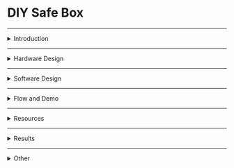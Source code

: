 # DIY Safe Box  

---
<details>
   <summary>Introduction</summary>
   
# Introduction  

**Project Name:** DIY Safe Box 

**Functionality:**  
An interactive safe that allows the user to guess a numeric combination displayed on a screen. Once the correct value is entered, a servo motor unlocks the safe mechanism. RFID cards can also be used for access.  

**Purpose:**  
To develop a simple security device based on knowledge of electronics, programming, and communication protocols.  

**Inspiration:**  
I wanted to make a safe and then I found a game made by someone and I wanted to do the same thing, but on my own. I will attach the video in the Resources paragraph.  

**Usefulness:**  
- **For me:** Practical understanding of protocols and hardware components.  
- **For others:** Inspiration for similar projects, use as an educational device, or as a game.  


**Block Diagram:**  

![BlockDiagram](Images/Schema_bloc_updated.jpg)



All components interact through the master microcontroller, which handles the application logic and communication with the slave microcontroller for RFID access validation.

</details>

---

<details>
   <summary>Hardware Design</summary>
   
# Hardware Design  

<details>
   <summary>Bill of Materials</summary>
   
## Bill of Materials: 
| **Components**| **Quantity** | **Description** | **Datasheet** | **Source/Link** |
|---------------|--------------|-----------------|---------------|-----------------|
| Arduino Uno Microcontroller | 2 | The master coordinates the operation of components by managing I2C communication, PWM, and interrupts. The slave handles the RFID reader and communicates the access status to the master via I2C. | [Link to datasheet and more](https://docs.arduino.cc/hardware/uno-rev3/) | Personal kit and faculty kit. |
| OLED Display SSD1306 | 1 | Displays the guessed combination and status messages. |[SSD1306 datasheet](https://cdn-shop.adafruit.com/datasheets/SSD1306.pdf) | [SSD1306](https://www.emag.ro/afisaj-oled-ssd1306-oled-i2c-compatibil-arduino-si-raspberry-pi-27x27x4-mm-albastru-c9/pd/D3C7C1YBM/?ref=history-shopping_405308918_158626_1) | 
| Rotary Encoder with Pushbutton KY-040 | 1 | It's used to change the digits that are guessed and to submit the answers. It also restarts the game. | [KY-040 datasheet](https://www.rcscomponents.kiev.ua/datasheets/ky-040-datasheet.pdf?srsltid=AfmBOoowfQPDwyjgYCvvT0xByS4xcktQgP5ZGPhLJJ2l2TtwWTf65FRt) | [Rotary Encoder w Pushbutton](https://www.emag.ro/modul-encoder-rotativ-cu-buton-rosfix-360-grade-20-impulsuri-rotire-26x19mm-pzxo-cq39/pd/DYC8PSYBM/?ref=history-shopping_405308918_186146_1) |
| LEDs | 8 | For feedback on guesses as well as a little display of lights. | N/A | Personal kit. |  
| RFID Reader Module RC522 | 1 | It's used as the only option to open the safe withouth guessing the code. | [RC522 NXP datasheet](https://www.nxp.com/docs/en/data-sheet/MFRC522.pdf) | [RC522](https://www.optimusdigital.ro/en/wireless-rfid/67-mfrc522-rfid-module.html?search_query=rfid&results=30)  
| Servo Motor SG90 | 1| Locks and unlocks the safe. | [SG90](https://www.friendlywire.com/projects/ne555-servo-safe/SG90-datasheet.pdf) | Personal kit. |
| 330Ω Resistors| 8 | Makes sure the LEDs are working properly. | N/A | Personal kit. |  
| Jumper Wires | N/A | Connects pins to some component by using a soldering kit. | N/A | [Wires](https://www.optimusdigital.ro/ro/fire-fire-mufate/8731-cablu-12p-125-mm-mufat-la-un-singur-capat-20-cm.html?srsltid=AfmBOoqENSjVWkFWeGit2W4nyUuQcLfRHr1fEtEcQdCk4jS_TgpcTiDA)
| Breadboard | 2 | Used to connect components to a power source and ground. | N/A | Faculty kit.|  
| Power supply 4xAA Battery Support | 1 | Powers source for the components. | N/A | [Battery Support](https://www.optimusdigital.ro/ro/suporturi-de-baterii/12375-suport-baterii-4-x-aa.html?srsltid=AfmBOoofXrcJw2xVfQ2PUKit96xbxR78K6Rq58X9t2aqwo0t1SOdFPyv) 
| Switch | 1 | Turns the device on and off. | N/A | Personal item. |
</details>

<details>
   <summary>Pin Configuration</summary>

   ## Pin Configuration

   ### Master Arduino
   
   | Component            | Pins Used             |
   |----------------------|-----------------------|
   | Green LED            | 13                    |
   | Red LED              | 12                    |
   | Green LED            | 11                    |
   | Red LED              | 10                    |
   | Green LED            | 9                     |
   | Red LED              | 8                     |
   | Green LED            | 7                     |
   | Red LED              | 6                     |
   | Button               | 5                     |
   | Rotary Encoder SW    | 4                     |
   | Rotary Encoder CLK   | 3                     |
   | Rotary Encoder DT    | 3                     |
   | Servo Motor          | 2                     |
   | I2C Communication    | A5 (SCL), A4 (SDA)    |
   
### Slave Arduino

| Component            | Pins Used             |
|----------------------|-----------------------|
| RC522 SDA (SS)       | 10                    |
| RC522 SCK            | 13                    |
| RC522 MOSI           | 11                    |
| RC522 MISO           | 12                    |
| RC522 RST            | 9                     |
| I2C Communication    | A5 (SCL), A4 (SDA)    |

</details>

<details>
   <summary>Circuit</summary>

## Circuit Diagram:  

![MasterCircuit](Images/circuit_img1.png) 

![MasterCircuit](Images/circuit_img2.png) 

## Circuit Images:

**Signal Diagrams:**  
- **I2C Communication:** Between the master and slave microcontrollers.  
- **PWM Signal:** For servo motor control.  
- **SPI Communication:** Between the slave microcontroller and the RFID reader.  

</details>

<details>
   <summary>Circuit Design Explanation</summary>

## Master Arduino Uno R3

- It was the required microcontroller for the project.

## Slave Arduino Uno R3

- Introduced to meet the need of more pins.

## OLED Display

- Shows the digits that are guessed,messages and an animation.

## Rotary Encoder with Pushbutton

- Allows the change of digits for the guessing of the code as well as the transition between
  the guesses and the restart of the game.

## Servomotor

- Locks and unlocks the door of the safe in a simple way.

## RC522

- Unlocks the door when met with the right UID in case of a voluntary "forceful" opening of the safe.

## Switch

- Turn on and off the power for the circuit.

</details>

<details>
   <summary>Making of the box and soldering</summary>

## Making The Box

Isketched 13cm length squares on a 2mm tichness mdf board that I cut suing 2 types of saw and I made the holes using a hand drill.
The squares were attached to each other using corner guard and screws.



## Soldering

I soldered the resistors to the leds, the pin header connector to the RC522 and the wires: to the leds, between them and to a pin header connector.
I used a [plusivo soldering kit](https://www.optimusdigital.ro/ro/kituri/12919-kit-plusivo-pentru-lipit-eu-v5-cu-multimetru-digital.html?search_query=kit+ipit&results=33). 

## Images and Videos

 ![](Images/placa_mdf.jpg)
 ![](Images/fierastrau_mare.jpg)
 ![](Images/fierastrau_maic.jpg)

https://github.com/user-attachments/assets/5cce657d-0867-4d5d-946f-a074369c622f

https://github.com/user-attachments/assets/2eda2189-a0b2-4fff-8216-217d2f586fba

https://github.com/user-attachments/assets/34359a5b-fb60-4da0-a635-136854af1eb6

https://github.com/user-attachments/assets/d5b90157-e1dc-4733-9c42-edf6bdfe2e8f

https://github.com/user-attachments/assets/34aa2c23-dc0a-4dc8-84ad-89c8b3d72968

https://github.com/user-attachments/assets/52bfb119-d22e-4f0b-9487-c9c7a0fa47c5



</details>

<details>
   <summary>Hardware Images</summary>
   
   ![](Images/p1.jpg)
   ![](Images/p2.jpg)
   ![](Images/p3.jpg)
   ![](Images/p4.jpg)
   ![](Images/p5.jpg)
   ![](Images/p6.jpg)
   ![](Images/p7.jpg)
   ![](Images/p8.jpg)
   ![](Images/p9.jpg)
   ![](Images/p10.jpg)
   ![](Images/p11.jpg)
   ![](Images/p12.jpg)
   ![](Images/p13.jpg)
   ![](Images/p14.jpg)
   ![](Images/p15.jpg)
   ![](Images/p16.jpg)
   ![](Images/p17.jpg)
   ![](Images/p18.jpg)
   ![](Images/p19.jpg)
   ![](Images/p20.jpg)
</details>

</details>

---

<details>
   <summary>Software Design</summary>
   
# Software Design  

## Description:
- **Development Environment:** Arduino IDE.

## Master Arduino:
 <details> 
    <summary>Master Arduino</summary>
    <details>
   <summary>Libraries Used</summary>
      
## Libraries Used

```
#include <Wire.h>
#include <Adafruit_GFX.h>
#include <Adafruit_SSD1306.h>
#include <Servo.h>
```

### Wire.h
- The `Wire` library is used for I2C communication. I2C (Inter-Integrated Circuit) is a protocol for communication between microcontrollers and peripheral devices. It is used to communicate with the OLED display in this project.

### Adafruit_GFX.h
- The `Adafruit_GFX` library provides a common graphics library for various displays. It includes functions for drawing shapes, text, and images on the display. This library is used to handle the graphical content displayed on the OLED screen.

### Adafruit_SSD1306.h
- The `Adafruit_SSD1306` library is specifically designed for controlling SSD1306-based OLED displays. It provides functions to initialize the display, control pixels, and render text and graphics. This library is used to interface with the OLED display in this project.

### Servo.h
- The `Servo` library is used to control servo motors. It provides functions to attach a servo motor to a specific pin, set the angle of the servo, and control its movement. In this project, the library is used to control the servo motor that locks and unlocks the safe. 
</details>   

<details>

<detials>
   <summary>Constans</summary>
   
## Constants

```
#define SCREEN_WIDTH 128
#define SCREEN_HEIGHT 32
#define OLED_RESET -1
#define SLAVE_ADDRESS 0x08

const int PIN_A = 3;
const int PIN_B = 4;
const int BUTTON_PIN = 5;
const int SERVO_UNLOCK_ANGLE =  map(50, -60, 60, 0, 180);;
const int SERVO_LOCK_ANGLE =  map(-50, -60, 60, 0, 180);
const unsigned long DEBOUNCE_TIME = 50; // Debounce time in milliseconds

const int CORRECT_NUM_LEDS[] = {13, 11, 9, 7};
const int CORRECT_PLACE_LEDS[] = {12, 10, 8, 6};
```

### SCREEN_WIDTH
- Defines the width of the OLED display in pixels. In this case, it is set to 128 pixels.

### SCREEN_HEIGHT
- Defines the height of the OLED display in pixels. In this case, it is set to 32 pixels.

### OLED_RESET
- Defines the reset pin for the OLED display. It is set to -1, indicating that no reset pin is used.

### SLAVE_ADDRESS
- Defines the I2C address of the slave device. In this case, it is set to 0x08.

### PIN_A
- Defines the pin number for the encoder's A pin. It is set to pin 3.

### PIN_B
- Defines the pin number for the encoder's B pin. It is set to pin 4.

### BUTTON_PIN
- Defines the pin number for the button. It is set to pin 5.

### SERVO_UNLOCK_ANGLE
- Defines the angle to which the servo motor should move to unlock the safe. It is calculated using the `map` function.

### SERVO_LOCK_ANGLE
- Defines the angle to which the servo motor should move to lock the safe. It is calculated using the `map` function.

### DEBOUNCE_TIME
- Defines the debounce time for the button in milliseconds. It is set to 50 milliseconds.

### CORRECT_NUM_LEDS
- Defines an array of pin numbers for the LEDs that indicate the correct number of digits in the code. The LEDs are connected to pins 13, 11, 9, and 7.

### CORRECT_PLACE_LEDS
- Defines an array of pin numbers for the LEDs that indicate the correct placement of digits in the code. The LEDs are connected to pins 12, 10, 8, and 6.
</details>

<details>
   <summary>Globals</summary>
   
## Globals

```
Adafruit_SSD1306 display(SCREEN_WIDTH, SCREEN_HEIGHT, &Wire, OLED_RESET);
Servo lockServo;

byte code[4] = {0};
byte codeGuess[4] = {0};
byte guessingDigit = 0;
byte numGuesses = 0;
volatile int encoderValue = 0;
volatile int lastAState;
volatile int updateEncoderCounter = 0;

bool isUnlocking = false;
bool isLocking = false;
bool isDisplayingMessage = false;
bool correctGuess = false;
bool oldButtonState = HIGH;
bool isDisplayingCrackedMessage = false;
bool isStartupAnimation = false;
int startupAnimationStep = 0;
unsigned long buttonPressTime = 0;
unsigned long lastActionTime = 0;
unsigned long crackedMessageStartTime = 0;

#define FRAME_DELAY (42)
#define FRAME_WIDTH (32)
#define FRAME_HEIGHT (32)
#define FRAME_COUNT (sizeof(frames) / sizeof(frames[0]))
const byte PROGMEM frames[][128] = {
  {0,0,0,0,0,0,0,0,0,0,0,0,0,0,0,0,0,14,0,0,0,19,0,0,0,17,0,0,0,17,0,0,0,17,0,0,0,17,0,0,0,17,0,0,0,17,0,0,0,17,192,0,0,17,254,0,0,17,51,192,0,17,51,32,0,17,19,32,15,16,3,48,25,144,0,48,24,208,0,48,8,112,0,48,12,48,0,48,6,16,0,48,3,0,0,48,1,128,0,48,0,192,0,32,0,96,0,32,0,48,0,96,0,12,0,64,0,7,255,128,0,0,254,0,0,0,0,0},
  {0,0,0,0,0,0,0,0,0,0,0,0,0,0,0,0,0,14,0,0,0,19,0,0,0,17,0,0,0,17,0,0,0,17,0,0,0,17,0,0,0,17,0,0,0,17,0,0,0,17,192,0,0,17,254,0,0,17,51,192,0,17,51,32,0,17,19,32,15,16,3,48,25,144,0,48,24,208,0,48,8,112,0,48,12,48,0,48,6,16,0,48,3,0,0,48,1,128,0,48,0,192,0,32,0,96,0,32,0,48,0,96,0,12,0,64,0,7,255,128,0,0,254,0,0,0,0,0},
  {0,0,0,0,0,0,0,0,0,0,0,0,0,0,0,0,0,14,0,0,0,19,0,0,0,17,0,0,0,17,0,0,0,17,0,0,0,17,0,0,0,17,0,0,0,17,0,0,0,17,192,0,0,17,254,0,0,17,51,192,0,17,51,32,0,17,19,32,15,16,3,48,25,144,0,48,24,208,0,48,8,112,0,48,12,48,0,48,6,16,0,48,3,0,0,48,1,128,0,48,0,192,0,32,0,96,0,32,0,48,0,96,0,12,0,64,0,7,255,128,0,0,254,0,0,0,0,0},
  {0,0,0,0,0,0,0,0,0,0,0,0,0,0,0,0,0,14,0,0,0,19,0,0,0,17,0,0,0,17,0,0,0,17,0,0,0,17,0,0,0,17,0,0,0,17,0,0,0,17,192,0,0,17,254,0,0,17,51,192,0,17,51,32,0,17,19,32,15,16,3,48,25,144,0,48,24,208,0,48,8,112,0,48,12,48,0,48,6,16,0,48,3,0,0,48,1,128,0,48,0,192,0,32,0,96,0,32,0,48,0,96,0,12,0,64,0,7,255,128,0,0,254,0,0,0,0,0},
  {0,0,0,0,0,0,0,0,0,0,0,0,0,0,0,0,0,14,0,0,0,19,0,0,0,17,0,0,0,17,0,0,0,17,0,0,0,17,0,0,0,17,0,0,0,17,0,0,0,17,192,0,0,17,254,0,0,17,51,192,0,17,51,32,0,17,19,32,15,16,3,48,25,144,0,48,24,208,0,48,8,112,0,48,12,48,0,48,6,16,0,48,3,0,0,48,1,128,0,48,0,192,0,32,0,96,0,32,0,48,0,96,0,12,0,64,0,7,255,128,0,0,254,0,0,0,0,0},
  {0,0,0,0,0,0,0,0,0,0,0,0,0,0,0,0,0,30,0,0,0,19,0,0,0,17,0,0,0,17,0,0,0,17,0,0,0,17,0,0,0,17,0,0,0,17,0,0,0,17,192,0,0,17,254,0,0,17,51,192,0,17,51,32,0,17,19,32,15,16,3,48,25,144,0,48,24,208,0,48,8,112,0,48,12,48,0,48,6,16,0,48,3,0,0,48,1,128,0,48,0,192,0,32,0,96,0,32,0,48,0,96,0,12,0,64,0,7,255,128,0,0,254,0,0,0,0,0},
  {0,0,0,0,0,0,0,0,0,0,0,0,0,0,0,0,0,30,0,0,0,19,0,0,0,17,0,0,0,17,0,0,0,17,0,0,0,17,0,0,0,17,0,0,0,17,0,0,0,17,192,0,0,17,254,0,0,17,51,192,0,17,51,32,0,17,19,32,15,16,3,48,25,144,0,48,24,208,0,48,8,112,0,48,12,48,0,48,6,16,0,48,3,0,0,48,1,128,0,48,0,192,0,32,0,96,0,32,0,48,0,96,0,12,0,64,0,7,255,128,0,0,254,0,0,0,0,0},
  {0,0,0,0,0,0,0,0,0,0,0,0,0,0,0,0,0,14,0,0,0,19,0,0,0,17,0,0,0,17,0,0,0,17,0,0,0,17,0,0,0,17,0,0,0,17,0,0,0,17,192,0,0,17,254,0,0,17,51,192,0,17,51,32,0,17,19,32,15,16,3,32,25,144,0,32,24,208,0,32,8,112,0,32,12,48,0,32,6,16,0,32,3,0,0,32,1,128,0,32,0,192,0,32,0,96,0,32,0,56,0,96,0,12,0,192,0,7,255,128,0,0,254,0,0,0,0,0},
  {0,0,0,0,0,0,0,0,0,0,0,0,0,0,0,0,0,12,0,0,0,31,0,0,0,17,0,0,0,17,0,0,0,17,0,0,0,17,0,0,0,17,0,0,0,17,0,0,0,17,192,0,0,17,254,0,0,17,51,192,0,17,51,32,0,17,19,32,15,16,3,32,9,144,0,32,24,208,0,32,8,112,0,32,4,48,0,32,2,16,0,32,1,0,0,32,0,128,0,32,0,64,0,32,0,32,0,32,0,24,0,96,0,12,0,192,0,7,255,128,0,0,120,0,0,0,0,0},
  {0,0,0,0,0,0,0,0,0,0,0,0,0,0,0,0,0,0,0,0,0,14,0,0,0,27,0,0,0,17,0,0,0,17,0,0,0,17,0,0,0,17,0,0,0,17,0,0,0,17,192,0,0,17,254,0,0,17,51,192,0,17,51,96,0,17,19,32,15,16,2,32,25,144,0,32,24,208,0,32,8,112,0,32,4,48,0,32,2,16,0,32,1,0,0,32,0,128,0,32,0,64,0,32,0,32,0,32,0,24,0,96,0,12,0,192,0,7,255,128,0,0,120,0,0,0,0,0},
  {0,0,0,0,0,0,0,0,0,0,0,0,0,0,0,0,0,0,0,0,0,0,0,0,0,14,0,0,0,27,0,0,0,17,0,0,0,17,0,0,0,17,0,0,0,17,0,0,0,17,192,0,0,17,254,0,0,17,51,192,0,17,51,96,0,17,19,32,15,16,2,32,9,144,0,32,24,208,0,32,12,112,0,32,6,48,0,32,2,16,0,32,1,0,0,32,0,128,0,32,0,64,0,32,0,32,0,32,0,24,0,96,0,12,0,192,0,3,255,128,0,0,120,0,0,0,0,0},
  {0,0,0,0,0,0,0,0,0,0,0,0,0,0,0,0,0,0,0,0,0,0,0,0,0,12,0,0,0,31,0,0,0,17,0,0,0,17,0,0,0,17,0,0,0,17,0,0,0,17,192,0,0,17,254,0,0,17,51,192,0,17,51,96,0,17,19,32,15,16,2,32,9,144,0,32,8,208,0,32,12,112,0,32,6,48,0,32,3,16,0,32,1,128,0,32,0,128,0,32,0,64,0,32,0,32,0,32,0,24,0,96,0,12,0,192,0,3,255,128,0,0,120,0,0,0,0,0},
  {0,0,0,0,0,0,0,0,0,0,0,0,0,0,0,0,0,0,0,0,0,0,0,0,0,14,0,0,0,30,0,0,0,17,0,0,0,17,0,0,0,17,0,0,0,17,0,0,0,17,192,0,0,17,254,0,0,17,51,192,0,17,51,96,0,17,19,32,15,16,2,32,9,144,0,32,8,208,0,32,12,112,0,32,6,48,0,32,3,16,0,32,1,128,0,32,0,128,0,32,0,64,0,32,0,32,0,32,0,24,0,64,0,12,0,192,0,3,255,128,0,0,120,0,0,0,0,0},
  {0,0,0,0,0,0,0,0,0,0,0,0,0,0,0,0,0,0,0,0,0,31,0,0,0,31,0,0,0,31,0,0,0,17,0,0,0,17,0,0,0,17,0,0,0,17,0,0,0,17,192,0,0,17,254,0,0,17,51,192,0,17,51,96,0,17,19,32,15,16,2,32,9,144,0,32,8,208,0,32,12,112,0,32,6,48,0,32,3,16,0,32,1,128,0,32,0,128,0,32,0,64,0,32,0,32,0,32,0,24,0,96,0,12,0,192,0,3,255,128,0,0,120,0,0,0,0,0},
  {0,0,0,0,0,0,0,0,0,0,0,0,0,0,0,0,0,30,0,0,0,27,0,0,0,53,128,0,0,63,128,0,0,49,128,0,0,17,0,0,0,17,0,0,0,17,0,0,0,17,192,0,0,17,254,0,0,17,51,192,0,17,51,96,0,17,19,32,15,16,2,32,9,144,0,32,8,208,0,32,12,112,0,32,6,48,0,32,3,16,0,32,1,128,0,32,0,128,0,32,0,64,0,32,0,32,0,32,0,24,0,96,0,12,0,192,0,3,255,128,0,0,120,0,0,0,0,0},
  {0,0,0,0,0,0,0,0,0,0,0,0,0,4,0,0,0,63,0,0,0,32,128,0,0,46,128,0,0,59,128,0,0,49,128,0,0,49,128,0,0,17,0,0,0,17,0,0,0,17,192,0,0,17,254,0,0,17,51,192,0,17,51,96,0,17,19,32,15,16,2,32,9,144,0,32,24,208,0,32,12,112,0,32,6,48,0,32,3,16,0,32,1,0,0,32,0,128,0,32,0,64,0,32,0,32,0,32,0,24,0,96,0,12,0,192,0,3,255,128,0,0,120,0,0,0,0,0},
  {0,0,0,0,0,0,0,0,0,0,0,0,0,31,0,0,0,33,128,0,0,96,192,0,0,78,64,0,0,91,64,0,0,81,64,0,0,49,128,0,0,49,128,0,0,17,0,0,0,17,192,0,0,17,254,0,0,17,51,192,0,17,51,96,0,17,19,32,15,16,2,32,25,144,0,32,24,208,0,32,12,112,0,32,6,48,0,32,2,16,0,32,1,0,0,32,0,128,0,32,0,64,0,32,0,32,0,32,0,24,0,96,0,12,0,192,0,3,255,128,0,0,120,0,0,0,0,0},
  {0,0,0,0,0,0,0,0,0,31,0,0,0,63,128,0,0,96,192,0,0,64,64,0,0,222,64,0,0,211,64,0,0,81,64,0,0,81,64,0,0,49,128,0,0,17,0,0,0,17,192,0,0,17,254,0,0,17,51,192,0,17,51,96,0,17,19,32,15,16,2,32,25,144,0,32,24,208,0,32,8,112,0,32,4,48,0,32,2,16,0,32,1,0,0,32,0,128,0,32,0,64,0,32,0,32,0,32,0,24,0,96,0,12,0,192,0,3,255,128,0,0,120,0,0,0,0,0},
  {0,0,0,0,0,0,0,0,0,31,0,0,0,97,192,0,0,64,64,0,0,204,96,0,0,159,32,0,0,145,32,0,0,145,96,0,0,209,64,0,0,113,192,0,0,49,128,0,0,17,192,0,0,17,254,0,0,17,51,192,0,17,51,32,0,17,19,32,15,16,3,32,25,144,0,32,24,208,0,32,8,112,0,32,4,48,0,32,2,16,0,32,1,0,0,32,0,128,0,32,0,64,0,32,0,32,0,32,0,24,0,96,0,12,0,192,0,7,255,128,0,0,120,0,0,0,0,0},
  {0,0,0,0,0,14,0,0,0,63,128,0,0,96,192,0,0,192,96,0,0,142,32,0,0,155,32,0,0,145,32,0,0,145,32,0,0,145,96,0,0,209,64,0,0,113,192,0,0,17,192,0,0,17,254,0,0,17,51,192,0,17,51,32,0,17,19,32,15,16,3,32,9,144,0,32,24,208,0,32,8,112,0,32,4,48,0,32,2,16,0,32,1,0,0,32,0,128,0,32,0,64,0,32,0,32,0,32,0,24,0,96,0,12,0,192,0,7,255,128,0,0,120,0,0,0,0,0},
  {0,0,0,0,0,31,0,0,0,113,128,0,0,192,64,0,0,128,96,0,1,142,32,0,1,147,48,0,1,17,48,0,1,145,48,0,0,145,32,0,0,209,96,0,0,113,192,0,0,49,192,0,0,17,254,0,0,17,51,192,0,17,51,32,0,17,19,32,15,16,3,32,9,144,0,32,24,208,0,32,8,112,0,32,4,48,0,32,2,16,0,32,1,0,0,32,0,128,0,32,0,64,0,32,0,32,0,32,0,24,0,96,0,12,0,192,0,7,255,128,0,0,120,0,0,0,0,0},
  {0,0,0,0,0,63,128,0,0,97,192,0,0,192,96,0,1,128,32,0,1,30,48,0,1,17,16,0,1,17,16,0,1,17,16,0,1,145,48,0,0,145,32,0,0,81,64,0,0,49,192,0,0,17,254,0,0,17,51,192,0,17,51,32,0,17,19,32,15,16,3,32,25,144,0,32,24,208,0,32,8,112,0,32,4,48,0,32,2,16,0,32,3,0,0,32,1,128,0,32,0,192,0,32,0,96,0,32,0,56,0,96,0,12,0,192,0,7,255,128,0,0,254,0,0,0,0,0},
  {0,0,0,0,0,63,128,0,0,96,192,0,0,128,32,0,1,140,48,0,1,31,16,0,1,17,16,0,1,17,16,0,1,17,16,0,1,17,48,0,0,145,32,0,0,209,96,0,0,113,192,0,0,17,254,0,0,17,51,192,0,17,51,32,0,17,19,32,15,16,3,32,25,144,0,32,24,208,0,32,8,112,0,32,12,48,0,32,6,16,0,32,3,0,0,32,1,128,0,32,0,192,0,32,0,96,0,32,0,56,0,96,0,12,0,192,0,7,255,128,0,0,254,0,0,0,0,0},
  {0,4,0,0,0,59,128,0,0,64,64,0,0,128,32,0,1,14,16,0,1,27,16,0,1,17,16,0,1,17,16,0,1,17,16,0,1,17,16,0,0,145,32,0,0,209,96,0,0,49,192,0,0,17,254,0,0,17,51,192,0,17,51,32,0,17,19,32,15,16,3,48,25,144,0,48,24,208,0,48,8,112,0,48,12,48,0,48,6,16,0,48,3,0,0,48,1,128,0,48,0,192,0,32,0,96,0,32,0,56,0,96,0,12,0,192,0,7,255,128,0,0,254,0,0,0,0,0},
  {0,0,0,0,0,49,128,0,0,64,64,0,0,128,32,0,1,14,16,0,1,27,16,0,1,17,16,0,0,17,16,0,1,17,16,0,1,17,16,0,0,145,32,0,0,145,32,0,0,113,192,0,0,17,254,0,0,17,51,192,0,17,51,32,0,17,19,32,15,16,3,48,25,144,0,48,24,208,0,48,8,112,0,48,12,48,0,48,6,16,0,48,3,0,0,48,1,128,0,48,0,192,0,32,0,96,0,32,0,56,0,96,0,12,0,192,0,7,255,128,0,0,254,0,0,0,0,0},
  {0,4,0,0,0,49,128,0,0,64,64,0,0,128,32,0,1,14,16,0,1,19,16,0,0,17,16,0,0,17,0,0,1,17,16,0,1,17,16,0,0,145,32,0,0,145,32,0,0,113,192,0,0,17,254,0,0,17,51,192,0,17,51,32,0,17,19,32,15,16,3,48,25,144,0,48,24,208,0,48,8,112,0,48,12,48,0,48,6,16,0,48,3,0,0,48,1,128,0,48,0,192,0,32,0,96,0,32,0,48,0,96,0,12,0,64,0,7,255,128,0,0,254,0,0,0,0,0},
  {0,0,0,0,0,0,0,0,0,0,0,0,0,0,0,0,0,14,0,0,0,19,0,0,0,17,0,0,0,17,0,0,0,17,0,0,0,17,0,0,0,17,0,0,0,17,0,0,0,17,192,0,0,17,254,0,0,17,51,192,0,17,51,32,0,17,19,32,15,16,3,48,25,144,0,48,24,208,0,48,8,112,0,48,12,48,0,48,6,16,0,48,3,0,0,48,1,128,0,48,0,192,0,32,0,96,0,32,0,48,0,96,0,12,0,64,0,7,255,128,0,0,254,0,0,0,0,0},
  {0,0,0,0,0,0,0,0,0,0,0,0,0,0,0,0,0,14,0,0,0,19,0,0,0,17,0,0,0,17,0,0,0,17,0,0,0,17,0,0,0,17,0,0,0,17,0,0,0,17,192,0,0,17,254,0,0,17,51,192,0,17,51,32,0,17,19,32,15,16,3,48,25,144,0,48,24,208,0,48,8,112,0,48,12,48,0,48,6,16,0,48,3,0,0,48,1,128,0,48,0,192,0,32,0,96,0,32,0,48,0,96,0,12,0,64,0,7,255,128,0,0,254,0,0,0,0,0}
};
```

### display
- An instance of the `Adafruit_SSD1306` class, used to control the OLED display.

### lockServo
- An instance of the `Servo` class, used to control the servo motor that locks and unlocks the safe.

### code
- An array of bytes that stores the correct code to unlock the safe.

### codeGuess
- An array of bytes that stores the user's guess for the code.

### guessingDigit
- A byte that stores the current digit being guessed.

### numGuesses
- A byte that stores the number of guesses made by the user.

### encoderValue
- A volatile integer that stores the current value of the encoder.

### lastAState
- A volatile integer that stores the last state of the encoder's A pin.

### isUnlocking
- A boolean that indicates whether the safe is currently being unlocked.

### isLocking
- A boolean that indicates whether the safe is currently being locked.

### isDisplayingMessage
- A boolean that indicates whether a message is currently being displayed on the OLED screen.

### correctGuess
- A boolean that indicates whether the user's guess is correct.

### oldButtonState
- A boolean that stores the previous state of the button.

### isDisplayingCrackedMessage
- A boolean that indicates whether the "Cracked" message is currently being displayed.

### isStartupAnimation
- A boolean that indicates whether the startup animation is currently being displayed.

### startupAnimationStep
- An integer that stores the current step of the startup animation.

### buttonPressTime
- An unsigned long that stores the time when the button was last pressed.

### lastActionTime
- An unsigned long that stores the time when the last action was performed.

### crackedMessageStartTime
- An unsigned long that stores the time when the "Cracked" message started being displayed.

### FRAME_DELAY
- Defines the delay between frames of the animation in milliseconds. It is set to 42 milliseconds.

### FRAME_WIDTH
- Defines the width of each frame in the animation in pixels. It is set to 32 pixels.

### FRAME_HEIGHT
- Defines the height of each frame in the animation in pixels. It is set to 32 pixels.

### FRAME_COUNT
- Defines the number of frames in the animation. It is calculated based on the size of the `frames` array.

### frames
- A constant array of bytes stored in program memory (PROGMEM) that contains the frames of the animation.
</details>

<details>
   <summary>setup Function</summary>

# setup Function

```
void setup() {
    Serial.begin(9600);

    if (!display.begin(SSD1306_SWITCHCAPVCC, 0x3C)) {
        Serial.println(F("SSD1306 allocation failed"));
        while (true);
    }

    display.clearDisplay();
    lockServo.attach(2);
    Wire.begin();

    // Initialize LEDs
    for (int i = 0; i < 4; i++) {
        pinMode(CORRECT_NUM_LEDS[i], OUTPUT);
        pinMode(CORRECT_PLACE_LEDS[i], OUTPUT);
        digitalWrite(CORRECT_NUM_LEDS[i], LOW);
        digitalWrite(CORRECT_PLACE_LEDS[i], LOW);
    }

    // Initialize encoder
    pinMode(PIN_A, INPUT_PULLUP);
    pinMode(PIN_B, INPUT_PULLUP);
    attachInterrupt(digitalPinToInterrupt(PIN_A), updateEncoder, CHANGE);
    attachInterrupt(digitalPinToInterrupt(PIN_B), updateEncoder, CHANGE);

    // Initialize button
    pinMode(BUTTON_PIN, INPUT_PULLUP);

    randomSeed(analogRead(0));
    display.setTextColor(SSD1306_WHITE);

    lockSafe();
    startupAnimation();
    animateLEDs();
    generateNewCode();
}
```

The `setup` function is called once when the microcontroller starts. It initializes various components and sets up the initial state of the system.

### Serial.begin(9600);
- Initializes the serial communication at a baud rate of 9600. This is used for debugging and communication with the serial monitor.

### if (!display.begin(SSD1306_SWITCHCAPVCC, 0x3C)) { ... }
- Initializes the OLED display with the I2C address 0x3C. If the display initialization fails, it prints an error message to the serial monitor and enters an infinite loop.

### display.clearDisplay();
- Clears the OLED display.

### lockServo.attach(2);
- Attaches the servo motor to pin 2.

### Wire.begin();
- Initializes the I2C communication.

### // Initialize LEDs
- Initializes the pins for the LEDs and sets them to LOW (off). The LEDs are used to indicate the correct number and placement of digits in the code.

### for (int i = 0; i < 4; i++) { ... }
- Sets the pin mode for each LED pin to OUTPUT and turns off the LEDs by setting them to LOW.

### // Initialize encoder
- Initializes the pins for the rotary encoder and sets up interrupts to handle changes in the encoder's state.

### pinMode(PIN_A, INPUT_PULLUP);
- Sets the pin mode for the encoder's A pin to INPUT_PULLUP.

### pinMode(PIN_B, INPUT_PULLUP);
- Sets the pin mode for the encoder's B pin to INPUT_PULLUP.

### attachInterrupt(digitalPinToInterrupt(PIN_A), updateEncoder, CHANGE);
- Attaches an interrupt to the encoder's A pin to call the `updateEncoder` function whenever the state of the pin changes.

### attachInterrupt(digitalPinToInterrupt(PIN_B), updateEncoder, CHANGE);
- Attaches an interrupt to the encoder's B pin to call the `updateEncoder` function whenever the state of the pin changes.

### // Initialize button
- Initializes the pin for the button and sets it to INPUT_PULLUP.

### pinMode(BUTTON_PIN, INPUT_PULLUP);
- Sets the pin mode for the button pin to INPUT_PULLUP.

### randomSeed(analogRead(0));
- Seeds the random number generator with a value read from an analog pin.

### display.setTextColor(SSD1306_WHITE);
- Sets the text color for the OLED display to white.

### lockSafe();
- Calls the `lockSafe` function to lock the safe.

### startupAnimation();
- Calls the `startupAnimation` function to display the startup animation.

### animateLEDs();
- Calls the `animateLEDs` function to animate the LEDs.

### generateNewCode();
- Calls the `generateNewCode` function to generate a new code for the safe.
</details>

<details>
   <summary>loop Function</summary>

# loop Function

```
void loop() {
    if (correctGuess) {
        unlockSafe();
        return;
    }

    if (checkStopSignal()) {
        displayAccessGrantedMessage();
        unlockSafe();
        return;
    }

    handleCodeInput();
    numGuesses++;
    evaluateGuess();

    resetGuess();
    updateDisplayCode();
    }
}
```

The `loop` function runs continuously after the `setup` function has completed. It handles the main logic of the program, including checking for correct guesses, handling code input, and controlling the servo motor.

### if (correctGuess) { ... }
- Checks if the user has guessed the correct code. If `correctGuess` is true, it calls the `unlockSafe` function to unlock the safe and returns to exit the loop.

### if (checkStopSignal()) { ... }
- Checks if a stop signal has been received (e.g., correct RFID placed). If true, it calls the `displayAccessGrantedMessage` function to display the "Access - - - - Granted" message and the `unlockSafe` function to unlock the safe, then returns to exit the loop.

### handleCodeInput();
- Calls the `handleCodeInput` function to process the user's input for the code.

### numGuesses++;
- Increments the `numGuesses` variable to keep track of the number of guesses made by the user.

### evaluateGuess();
- Calls the `evaluateGuess` function to evaluate the user's guess against the correct code.

### resetGuess();
- Calls the `resetGuess` function to reset the user's guess.

### updateDisplayCode();
- Calls the `updateDisplayCode` function to update the code displayed on the OLED screen.

</details>

<details>
   <summary>updateDisplayCode</summary>

# updateDisplayCode Function

```
void updateDisplayCode() {
    display.clearDisplay();
    String temp;
    for (int i = 0; i < 4; i++) {
        if (i < guessingDigit) {
            temp += String(codeGuess[i]);
        } else if (i == guessingDigit) {
            temp += String(abs(encoderValue) % 10);
        } else {
            temp += "0";
        }
    }
    display.setTextSize(2);
    display.setCursor(20, 10);
    display.println(temp);
    display.display();
}
```

The `updateDisplayCode` function updates the code displayed on the OLED screen based on the user's input and the current state of the encoder.

### display.clearDisplay();
- Clears the OLED display to prepare for new content.

### String temp;
- Creates a temporary string to hold the code to be displayed.

### for (int i = 0; i < 4; i++) { ... }
- Loops through each digit of the code (4 digits in total).

### if (i < guessingDigit) { ... }
- Checks if the current digit index is less than the `guessingDigit` index. If true, it appends the corresponding digit from the `codeGuess` array to the `temp` string.

### else if (i == guessingDigit) { ... }
- Checks if the current digit index is equal to the `guessingDigit` index. If true, it appends the current value of the encoder (modulo 10) to the `temp` string. This represents the digit currently being guessed.

### else { ... }
- If the current digit index is greater than the `guessingDigit` index, it appends "0" to the `temp` string.

### display.setTextSize(2);
- Sets the text size for the OLED display to 2.

### display.setCursor(20, 10);
- Sets the cursor position for the OLED display to coordinates (20, 10).

### display.println(temp);
- Prints the `temp` string (the code) to the OLED display.

### display.display();
- Displays the content on the OLED screen.
  </details>

<details>
   <summary>generateNewCode</summary>

# generateNewCode Function

```
void generateNewCode() {
    Serial.print("Code: ");
    for (int i = 0; i < 4; i++) {
        code[i] = random(0, 10);
        Serial.print(code[i]);
    }
    Serial.println();
}
```

The `generateNewCode` function generates a new random 4-digit code and prints it to the serial monitor.

### Serial.print("Code: ");
- Prints the string "Code: " to the serial monitor to indicate the start of the new code.

### for (int i = 0; i < 4; i++) { ... }
- Loops through each digit of the code (4 digits in total).

### code[i] = random(0, 10);
- Generates a random digit between 0 and 9 and assigns it to the `code` array at index `i`.

### Serial.print(code[i]);
- Prints the generated digit to the serial monitor.

### Serial.println();
- Prints a newline character to the serial monitor to end the line after printing the full code.
</details>

<details>
<summary>handelCodeInput Function</summary>

# handleCodeInput Function

```
void handleCodeInput() {
    for (int i = 0; i < 4; i++) {
        guessingDigit = i;
        bool confirmed = false;

        while (!confirmed) {
            bool buttonState = digitalRead(BUTTON_PIN);
            if (buttonState != oldButtonState && millis() - buttonPressTime >= DEBOUNCE_TIME) {
                buttonPressTime = millis();
                oldButtonState = buttonState;

                if (buttonState == LOW) {
                    codeGuess[i] = abs(encoderValue) % 10;
                    confirmed = true;
                }
            }
            updateDisplayCode();
        }
    }
}
```


The `handleCodeInput` function handles the user's input for guessing the code. It allows the user to set each digit of the code using a rotary encoder and a button.

### for (int i = 0; i < 4; i++) { ... }
- Loops through each digit of the code (4 digits in total).

### guessingDigit = i;
- Sets the current digit being guessed to `i`.

### bool confirmed = false;
- Initializes a boolean variable `confirmed` to `false`. This variable will be used to determine when the user has confirmed their input for the current digit.

### while (!confirmed) { ... }
- Enters a loop that continues until the user confirms their input for the current digit.

### bool buttonState = digitalRead(BUTTON_PIN);
- Reads the current state of the button and stores it in the `buttonState` variable.

### if (buttonState != oldButtonState && millis() - buttonPressTime >= DEBOUNCE_TIME) { ... }
- Checks if the button state has changed and if the debounce time has passed since the last button press. This helps to avoid false triggers due to button bounce.

### buttonPressTime = millis();
- Updates the `buttonPressTime` variable to the current time.

### oldButtonState = buttonState;
- Updates the `oldButtonState` variable to the current button state.

### if (buttonState == LOW) { ... }
- Checks if the button is pressed (assuming LOW indicates a pressed state).

### codeGuess[i] = abs(encoderValue) % 10;
- Sets the current digit of the `codeGuess` array to the value of the encoder (modulo 10).

### confirmed = true;
- Sets the `confirmed` variable to `true` to exit the loop and move on to the next digit.

### updateDisplayCode();
- Calls the `updateDisplayCode` function to update the code displayed on the OLED screen.
</details>

<details>
<summary>displayAccessGrantedMessage Function</summary>

# displayAccessGrantedMessage Function

```
void displayAccessGrantedMessage() {
    display.clearDisplay();
    display.setTextSize(1);
    display.setCursor(10, 10);
    display.println(F("Access Granted!"));
    display.display();
    unsigned long startMillis = millis();
    while (millis() - startMillis < 5000) {}
    display.clearDisplay();
    display.display();
}
```


The `displayAccessGrantedMessage` function displays an "Access Granted!" message on the OLED screen for 5 seconds.

### display.clearDisplay();
- Clears the OLED display to prepare for new content.

### display.setTextSize(1);
- Sets the text size for the OLED display to 1.

### display.setCursor(10, 10);
- Sets the cursor position for the OLED display to coordinates (10, 10).

### display.println(F("Access Granted!"));
- Prints the "Access Granted!" message to the OLED display.

### display.display();
- Displays the content on the OLED screen.

### unsigned long startMillis = millis();
- Records the current time in milliseconds.

### while (millis() - startMillis < 5000) { ... }
- Enters a loop that continues until 5000 milliseconds (5 seconds) have passed. This effectively creates a delay without using the `delay` function.

### display.clearDisplay();
- Clears the OLED display after the 5-second delay.

### display.display();
- Updates the OLED display to show the cleared screen.
</details>

<details>
<summary>evaluateGuess Function</summary>

# evaluateGuess Function

```
void evaluateGuess() {
    int correctNum = 0;
    int correctPlace = 0;
    bool usedDigits[4] = {false};

    for (int i = 0; i < 4; i++) {
        for (int j = 0; j < 4; j++) {
            if (codeGuess[i] == code[j] && !usedDigits[j]) {
                correctNum++;
                usedDigits[j] = true;
                break;
            }
        }
        if (codeGuess[i] == code[i]) {
            correctPlace++;
        }
    }

    updateLEDs(correctNum, correctPlace);
    if (correctPlace == 4) {
        correctGuess = true;
        display.clearDisplay();
        display.setCursor(20, 10);
        display.println(F("Cracked!"));
        display.display();
        isDisplayingCrackedMessage = true;
        crackedMessageStartTime = millis();
    }
}
```


The `evaluateGuess` function evaluates the user's guess against the correct code and updates the LEDs and display accordingly.

### int correctNum = 0;
- Initializes a counter for the number of correct digits in the guess.

### int correctPlace = 0;
- Initializes a counter for the number of digits in the correct place.

### bool usedDigits[4] = {false};
- Creates an array to keep track of which digits in the code have already been matched.

### for (int i = 0; i < 4; i++) { ... }
- Loops through each digit of the user's guess.

### for (int j = 0; j < 4; j++) { ... }
- Loops through each digit of the correct code.

### if (codeGuess[i] == code[j] && !usedDigits[j]) { ... }
- Checks if the current digit of the guess matches a digit in the correct code that hasn't been used yet. If true, increments the `correctNum` counter, marks the digit as used, and breaks out of the inner loop.

### if (codeGuess[i] == code[i]) { ... }
- Checks if the current digit of the guess is in the correct place. If true, increments the `correctPlace` counter.

### updateLEDs(correctNum, correctPlace);
- Calls the `updateLEDs` function to update the LEDs based on the number of correct digits and correct placements.

### if (correctPlace == 4) { ... }
- Checks if all 4 digits are in the correct place. If true, sets `correctGuess` to true, clears the display, and shows the "Cracked!" message.

### correctGuess = true;
- Sets the `correctGuess` variable to true, indicating that the user has guessed the correct code.

### display.clearDisplay();
- Clears the OLED display.

### display.setCursor(20, 10);
- Sets the cursor position for the OLED display to coordinates (20, 10).

### display.println(F("Cracked!"));
- Prints the "Cracked!" message to the OLED display.

### display.display();
- Displays the content on the OLED screen.

### isDisplayingCrackedMessage = true;
- Sets the `isDisplayingCrackedMessage` variable to true, indicating that the "Cracked!" message is being displayed.

### crackedMessageStartTime = millis();
- Records the current time in milliseconds to track how long the "Cracked!" message has been displayed.
</details>

<details>
<summary>updateLEDs Function</summary>

# updateLEDs Function

```
void updateLEDs(int correctNum, int correctPlace) {
    for (int i = 0; i < 4; i++) {
        digitalWrite(CORRECT_NUM_LEDS[i], i < correctNum ? HIGH : LOW);
        digitalWrite(CORRECT_PLACE_LEDS[i], i < correctPlace ? HIGH : LOW);
    }
}
```


The `updateLEDs` function updates the state of the LEDs based on the number of correct digits and correct placements in the user's guess.

### void updateLEDs(int correctNum, int correctPlace) { ... }
- Defines the function with parameters `correctNum` (number of correct digits) and `correctPlace` (number of digits in the correct place).

### for (int i = 0; i < 4; i++) { ... }
- Loops through each LED (4 LEDs in total).

### digitalWrite(CORRECT_NUM_LEDS[i], i < correctNum ? HIGH : LOW);
- Sets the state of the LEDs indicating the correct number of digits. If `i` is less than `correctNum`, the LED is turned on (HIGH); otherwise, it is turned off (LOW).

### digitalWrite(CORRECT_PLACE_LEDS[i], i < correctPlace ? HIGH : LOW);
- Sets the state of the LEDs indicating the correct placement of digits. If `i` is less than `correctPlace`, the LED is turned on (HIGH); otherwise, it is turned off (LOW).
</details>

<details>
   <summary>unlockSafe Function</summary>
   
# unlockSafe Function

```
void unlockSafe() {
    lockServo.write(SERVO_UNLOCK_ANGLE);
    isUnlocking = true;
    lastActionTime = millis();

    display.clearDisplay();
    display.setTextSize(1);
    display.setCursor(35, 10);
    display.println(F("Unlocked!"));
    display.display();

    unsigned long startMillis = millis();
    while (millis() - startMillis < 3000) {}

    display.clearDisplay();
    display.display();
    isDisplayingMessage = false;
    animateLEDs();
    displayButtonPressAnimation();
}
```


The `unlockSafe` function unlocks the safe, displays an "Unlocked!" message, and performs LED animations.

### void unlockSafe() { ... }
- Defines the function to unlock the safe.

### lockServo.write(SERVO_UNLOCK_ANGLE);
- Sets the servo motor to the unlock angle.

### isUnlocking = true;
- Sets the `isUnlocking` variable to true, indicating that the safe is in the process of unlocking.

### lastActionTime = millis();
- Records the current time in milliseconds.

### display.clearDisplay();
- Clears the OLED display.

### display.setTextSize(1);
- Sets the text size for the OLED display to 1.

### display.setCursor(35, 10);
- Sets the cursor position for the OLED display to coordinates (35, 10).

### display.println(F("Unlocked!"));
- Prints the "Unlocked!" message to the OLED display.

### display.display();
- Displays the content on the OLED screen.

### unsigned long startMillis = millis();
- Records the current time in milliseconds.

### while (millis() - startMillis < 3000) { ... }
- Enters a loop that continues until 3000 milliseconds (3 seconds) have passed. This effectively creates a delay without using the `delay` function.

### display.clearDisplay();
- Clears the OLED display after the 3-second delay.

### display.display();
- Updates the OLED display to show the cleared screen.

### isDisplayingMessage = false;
- Sets the `isDisplayingMessage` variable to false, indicating that no message is currently being displayed.

### animateLEDs();
- Calls the `animateLEDs` function to perform LED animations.

### displayButtonPressAnimation();
- Calls the `displayButtonPressAnimation` function to display the button press animation.
</details>

<details>
<summary>displayButtonPressAnimation</summary>

# displayButtonPressAnimation Function

```
void displayButtonPressAnimation() {
    const char* staticText = "Press the button";
    int16_t textX = (SCREEN_WIDTH - strlen(staticText) * 6) / 2;
    int16_t textY = 0;

    int frame = 0;
    unsigned long lastFrameTime = millis();
    unsigned long lastScrollTime = millis();

    while (true) {
        unsigned long currentMillis = millis();

        if (currentMillis - lastFrameTime >= 42) { // Adjust the speed of the frame animation
            lastFrameTime = currentMillis;

            display.clearDisplay();
            display.setTextSize(1);
            display.setCursor(textX, textY);
            display.println(staticText);

            display.drawBitmap(32, (SCREEN_HEIGHT - FRAME_HEIGHT) / 2, frames[frame], FRAME_WIDTH, FRAME_HEIGHT, 1);
            display.display();

            frame = (frame + 1) % FRAME_COUNT;
        }

        // Check for button press to start a new round
        bool buttonState = digitalRead(BUTTON_PIN);
        if (buttonState != oldButtonState && millis() - lastActionTime >= DEBOUNCE_TIME) {
            buttonPressTime = millis();
            oldButtonState = buttonState;

            if (buttonState == LOW) {
                lockSafe();
                break;
            }
        }
    }
}
```


The `displayButtonPressAnimation` function displays an animation on the OLED screen and waits for the user to press a button to start a new round.

### void displayButtonPressAnimation() { ... }
- Defines the function to display the button press animation.

### const char* staticText = "Press the button";
- Defines a static text message to be displayed on the OLED screen.

### int16_t textX = (SCREEN_WIDTH - strlen(staticText) * 6) / 2;
- Calculates the horizontal position to center the static text on the screen.

### int16_t textY = 0;
- Sets the vertical position for the static text.

### int frame = 0;
- Initializes the frame counter for the animation.

### unsigned long lastFrameTime = millis();
- Records the current time in milliseconds for frame timing.

### unsigned long lastScrollTime = millis();
- Records the current time in milliseconds for scroll timing (not used in this function).

### while (true) { ... }
- Enters an infinite loop to continuously update the display and check for button presses.

### unsigned long currentMillis = millis();
- Records the current time in milliseconds.

### if (currentMillis - lastFrameTime >= 42) { ... }
- Checks if 42 milliseconds have passed since the last frame update. If true, updates the frame.

### lastFrameTime = currentMillis;
- Updates the `lastFrameTime` variable to the current time.

### display.clearDisplay();
- Clears the OLED display.

### display.setTextSize(1);
- Sets the text size for the OLED display to 1.

### display.setCursor(textX, textY);
- Sets the cursor position for the OLED display to the calculated horizontal position and fixed vertical position.

### display.println(staticText);
- Prints the static text message to the OLED display.

### display.drawBitmap(32, (SCREEN_HEIGHT - FRAME_HEIGHT) / 2, frames[frame], FRAME_WIDTH, FRAME_HEIGHT, 1);
- Draws the current frame of the animation on the OLED display.

### display.display();
- Displays the content on the OLED screen.

### frame = (frame + 1) % FRAME_COUNT;
- Advances to the next frame of the animation, looping back to the first frame if necessary.

### bool buttonState = digitalRead(BUTTON_PIN);
- Reads the current state of the button and stores it in the `buttonState` variable.

### if (buttonState != oldButtonState && millis() - lastActionTime >= DEBOUNCE_TIME) { ... }
- Checks if the button state has changed and if the debounce time has passed since the last action. This helps to avoid false triggers due to button bounce.

### buttonPressTime = millis();
- Updates the `buttonPressTime` variable to the current time.

### oldButtonState = buttonState;
- Updates the `oldButtonState` variable to the current button state.

### if (buttonState == LOW) { ... }
- Checks if the button is pressed (assuming LOW indicates a pressed state).

### lockSafe();
- Calls the `lockSafe` function to lock the safe.

### break;
- Exits the infinite loop to end the function.
</details>

<details>
   <summary>startupAnimation Function</summary>
   
# startupAnimation Function

```
void startupAnimation() {
    const char* messages[] = {"Crack", "The", "Code"};
    for (int i = 0; i < 3; i++) {
        display.clearDisplay();
        display.setTextSize(2);
        display.setCursor(40, 10);
        display.println(messages[i]);
        display.display();

        unsigned long startMillis = millis();
        while (millis() - startMillis < 500) {}
    }
}
```


The `startupAnimation` function displays a startup animation with the messages "Crack", "The", and "Code" on the OLED screen.

### void startupAnimation() { ... }
- Defines the function to display the startup animation.

### const char* messages[] = {"Crack", "The", "Code"};
- Defines an array of messages to be displayed during the startup animation.

### for (int i = 0; i < 3; i++) { ... }
- Loops through each message in the array.

### display.clearDisplay();
- Clears the OLED display.

### display.setTextSize(2);
- Sets the text size for the OLED display to 2.

### display.setCursor(40, 10);
- Sets the cursor position for the OLED display to coordinates (40, 10).

### display.println(messages[i]);
- Prints the current message to the OLED display.

### display.display();
- Displays the content on the OLED screen.

### unsigned long startMillis = millis();
- Records the current time in milliseconds.

### while (millis() - startMillis < 500) { ... }
- Enters a loop that continues until 500 milliseconds have passed. This effectively creates a delay without using the `delay` function.
</details>

<details>
   <summary>updateEncoder Function</summary>
   
# updateEncoder Function

```
void updateEncoder() {
    int currentAState = digitalRead(PIN_A);
    if (currentAState != lastAState) {
        encoderValue += (digitalRead(PIN_B) != currentAState) ? 1 : -1;
        lastAState = currentAState;
    }
}
```


The `updateEncoder` function updates the encoder value based on the state of the encoder pins.

### void updateEncoder() { ... }
- Defines the function to update the encoder value.

### int currentAState = digitalRead(PIN_A);
- Reads the current state of the encoder's A pin and stores it in the `currentAState` variable.

### if (currentAState != lastAState) { ... }
- Checks if the state of the encoder's A pin has changed.

### encoderValue += (digitalRead(PIN_B) != currentAState) ? 1 : -1;
- Updates the encoder value based on the state of the encoder's B pin. If the state of the B pin is different from the current state of the A pin, the encoder value is incremented; otherwise, it is decremented.

### lastAState = currentAState;
- Updates the `lastAState` variable to the current state of the encoder's A pin.
</details>

<details>
   <summary>checkStopSignal</summary>
   
# checkStopSignal Function

```
bool checkStopSignal() {
    Wire.requestFrom(SLAVE_ADDRESS, 1);
    while (Wire.available()) {
        return Wire.read() == 1;
    }
    return false;
}
```


The `checkStopSignal` function checks for a stop signal from a slave device over I2C communication.

### bool checkStopSignal() { ... }
- Defines the function to check for a stop signal.

### Wire.requestFrom(SLAVE_ADDRESS, 1);
- Requests 1 byte of data from the slave device with the specified I2C address.

### while (Wire.available()) { ... }
- Enters a loop that continues while data is available from the slave device.

### return Wire.read() == 1;
- Reads the data from the slave device and returns `true` if the data is equal to 1, indicating a stop signal.

### return false;
- Returns `false` if no data is available or the data is not equal to 1.
</details>

<details>
   <summary>lockSafe Function</summary>
   
# lockSafe Function

```
void lockSafe() {
    lockServo.write(SERVO_LOCK_ANGLE);
    isLocking = true;
    lastActionTime = millis();

    display.clearDisplay();
    display.setCursor(30, 10);
    display.println(F("Locked"));
    display.display();
    isDisplayingMessage = true;
    lastActionTime = millis();
    resetGame();
}
```


The `lockSafe` function locks the safe, displays a "Locked" message, and resets the game.

### void lockSafe() { ... }
- Defines the function to lock the safe.

### lockServo.write(SERVO_LOCK_ANGLE);
- Sets the servo motor to the lock angle.

### isLocking = true;
- Sets the `isLocking` variable to true, indicating that the safe is in the process of locking.

### lastActionTime = millis();
- Records the current time in milliseconds.

### display.clearDisplay();
- Clears the OLED display.

### display.setCursor(30, 10);
- Sets the cursor position for the OLED display to coordinates (30, 10).

### display.println(F("Locked"));
- Prints the "Locked" message to the OLED display.

### display.display();
- Displays the content on the OLED screen.

### isDisplayingMessage = true;
- Sets the `isDisplayingMessage` variable to true, indicating that a message is currently being displayed.

### lastActionTime = millis();
- Updates the `lastActionTime` variable to the current time.

### resetGame();
- Calls the `resetGame` function to reset the game.
</details>

<details>
   <summary>resetGame Function</summary>

# resetGame Function

```
void resetGame() {
    correctGuess = false;
    resetGuess();
    generateNewCode();
    updateLEDs(0, 0);
}
```

The `resetGame` function resets the game state, generates a new code, and updates the LEDs.

### void resetGame() { ... }
- Defines the function to reset the game.

### correctGuess = false;
- Sets the `correctGuess` variable to false, indicating that the correct code has not been guessed.

### resetGuess();
- Calls the `resetGuess` function to reset the user's guess.

### generateNewCode();
- Calls the `generateNewCode` function to generate a new code for the safe.

### updateLEDs(0, 0);
- Calls the `updateLEDs` function to turn off all the LEDs.
</details>

<details>
   <summary>resetGuess Function</summary>
   
# resetGuess Function

```
void resetGuess() {
    encoderValue = 0;
    guessingDigit = 0;
    for (int i = 0; i < 4; i++) {
        codeGuess[i] = 0;
    }
}
```


The `resetGuess` function resets the user's guess and the encoder value.

### void resetGuess() { ... }
- Defines the function to reset the user's guess.

### encoderValue = 0;
- Resets the encoder value to 0.

### guessingDigit = 0;
- Resets the current digit being guessed to 0.

### for (int i = 0; i < 4; i++) { ... }
- Loops through each digit of the guess (4 digits in total).

### codeGuess[i] = 0;
- Resets each digit of the `codeGuess` array to 0.
</details>  

<details>
   <summary>animateLEDs Function</summary>

# animateLEDs Function


```
void animateLEDs() {
  unsigned long startTime = millis();
  unsigned long elapsedTime = 0;

  unsigned long animationDuration = 2000;
  unsigned long interval = 200;)

  int numLeds = 4;

  while (elapsedTime < animationDuration) {
    elapsedTime = millis() - startTime;

    if (elapsedTime < (interval * numLeds)) {
      int ledIndex = elapsedTime / interval;
      if (ledIndex < numLeds) {
        digitalWrite(CORRECT_NUM_LEDS[ledIndex], HIGH);
      }
    }

    else if (elapsedTime < (interval * (numLeds + numLeds))) {
      int ledIndex = (elapsedTime - (interval * numLeds)) / interval;
      if (ledIndex < numLeds) {
        digitalWrite(CORRECT_PLACE_LEDS[ledIndex], HIGH);
      }
    }

    else if (elapsedTime < animationDuration + (interval * numLeds)) {
      int ledIndex = (elapsedTime - animationDuration) / interval;
      if (ledIndex < numLeds) {
        digitalWrite(CORRECT_PLACE_LEDS[numLeds - 1 - ledIndex], LOW);
      }
    } else {
      int ledIndex = (elapsedTime - animationDuration - (interval * numLeds)) / interval;
      if (ledIndex < numLeds) {
        digitalWrite(CORRECT_NUM_LEDS[numLeds - 1 - ledIndex], LOW);
      }
    }

  }

  for (int i = 0; i < numLeds; i++) {
    digitalWrite(CORRECT_NUM_LEDS[i], LOW);
    digitalWrite(CORRECT_PLACE_LEDS[i], LOW);
  }
}
```


The `animateLEDs` function performs an LED animation sequence using non-blocking delays.

### void animateLEDs() { ... }
- Defines the function to animate the LEDs.

### unsigned long startTime = millis();
- Records the start time of the animation in milliseconds.

### unsigned long elapsedTime = 0;
- Initializes the elapsed time variable to 0.

### unsigned long animationDuration = 2000;
- Sets the total duration for the animation to 2000 milliseconds (2 seconds).

### unsigned long interval = 200;
- Sets the delay between each LED action to 200 milliseconds.

### int numLeds = 4;
- Defines the number of LEDs in each array.

### while (elapsedTime < animationDuration) { ... }
- Enters a loop that continues until the total animation duration has elapsed.

### elapsedTime = millis() - startTime;
- Updates the elapsed time by calculating the difference between the current time and the start time.

### if (elapsedTime < (interval * numLeds)) { ... }
- Step 1: Lights up the LEDs in `CORRECT_NUM_LEDS` one by one.

### int ledIndex = elapsedTime / interval;
- Determines which LED to turn on based on the elapsed time.

### if (ledIndex < numLeds) { ... }
- Checks if the calculated LED index is within the range of the number of LEDs.

### digitalWrite(CORRECT_NUM_LEDS[ledIndex], HIGH);
- Turns on the LED in `CORRECT_NUM_LEDS` at the calculated index.

### else if (elapsedTime < (interval * (numLeds + numLeds))) { ... }
- Step 2: Lights up the LEDs in `CORRECT_PLACE_LEDS` after all `CORRECT_NUM_LEDS` are lit.

### int ledIndex = (elapsedTime - (interval * numLeds)) / interval;
- Determines which LED to turn on from `CORRECT_PLACE_LEDS` based on the elapsed time.

### digitalWrite(CORRECT_PLACE_LEDS[ledIndex], HIGH);
- Turns on the LED in `CORRECT_PLACE_LEDS` at the calculated index.

### else if (elapsedTime < animationDuration + (interval * numLeds)) { ... }
- Step 3: Turns off the LEDs in `CORRECT_PLACE_LEDS` in reverse order after the animation duration.

### int ledIndex = (elapsedTime - animationDuration) / interval;
- Determines which LED to turn off in reverse order from `CORRECT_PLACE_LEDS` based on the elapsed time.

### digitalWrite(CORRECT_PLACE_LEDS[numLeds - 1 - ledIndex], LOW);
- Turns off the LED in reverse order from `CORRECT_PLACE_LEDS` at the calculated index.

### else { ... }
- Turns off the LEDs in `CORRECT_NUM_LEDS` in reverse order after the animation duration.

### int ledIndex = (elapsedTime - animationDuration - (interval * numLeds)) / interval;
- Determines which LED to turn off in reverse order from `CORRECT_NUM_LEDS` based on the elapsed time.

### digitalWrite(CORRECT_NUM_LEDS[numLeds - 1 - ledIndex], LOW);
- Turns off the LED in reverse order from `CORRECT_NUM_LEDS` at the calculated index.

### for (int i = 0; i < numLeds; i++) { ... }
- After the full 2 seconds, ensures all LEDs are off.

### digitalWrite(CORRECT_NUM_LEDS[i], LOW);
- Turns off the LED in `CORRECT_NUM_LEDS` at index `i`.

### digitalWrite(CORRECT_PLACE_LEDS[i], LOW);
- Turns off the LED in `CORRECT_PLACE_LEDS` at index `i`.
</details>
</details> 


## Slave Arduino:
<details>
   <summary>Slave Arduino</summary>



# RFID Reader and I2C Communication

This code sets up an RFID reader using the MFRC522 library and communicates with a master device over I2C. It reads RFID card UIDs, validates them, and sends a stop signal to the master if a valid UID is detected.


<details>
   <summary>Libraries and Definitions</summary>

## Libraries and Definitions

```
#include <Wire.h>
#include <SPI.h>
#include <MFRC522.h>

#define SLAVE_ADDRESS 0x08

// RFID Setup
#define RST_PIN 9      // Reset pin for MFRC522
#define SS_PIN 10      // Slave select pin for MFRC522
MFRC522 rfid(SS_PIN, RST_PIN);

volatile bool stopSignal = false;
```


### #include <Wire.h>
- Includes the Wire library for I2C communication.

### #include <SPI.h>
- Includes the SPI library for SPI communication.

### #include <MFRC522.h>
- Includes the MFRC522 library for RFID functionality.

### #define SLAVE_ADDRESS 0x08
- Defines the I2C slave address as 0x08.

### #define RST_PIN 9
- Defines the reset pin for the MFRC522 RFID reader.

### #define SS_PIN 10
- Defines the slave select pin for the MFRC522 RFID reader.

### MFRC522 rfid(SS_PIN, RST_PIN);
- Creates an instance of the MFRC522 class with the specified pins.

### volatile bool stopSignal = false;
- Declares a volatile boolean variable to store the stop signal state.
</details>

<details>
   <summary>setup Function</summary>

## setup Function

```
void setup() {
  Wire.begin(SLAVE_ADDRESS); // Join I2C bus with address 0x08
  Wire.onRequest(requestEvent); // Register callback for master requests

  // RFID initialization
  SPI.begin();
  rfid.PCD_Init();

  Serial.begin(9600);
  Serial.println("RFID Reader ready...");
}
```


The `setup` function initializes the I2C communication, RFID reader, and serial communication.

### void setup() { ... }
- Defines the setup function.

### Wire.begin(SLAVE_ADDRESS);
- Joins the I2C bus with the specified slave address.

### Wire.onRequest(requestEvent);
- Registers the `requestEvent` callback function to respond to master requests.

### SPI.begin();
- Initializes the SPI communication.

### rfid.PCD_Init();
- Initializes the RFID reader.

### Serial.begin(9600);
- Initializes the serial communication at a baud rate of 9600.

### Serial.println("RFID Reader ready...");
- Prints a message to the serial monitor indicating that the RFID reader is ready.
</details>

<details>
   <summary>loop Function</summary>

## loop Function

```
void loop() {
  // Check for RFID card
  if (rfid.PICC_IsNewCardPresent() && rfid.PICC_ReadCardSerial()) {
    String uid = readRFID();]
    Serial.print("Card UID: ");
    Serial.println(uid);

    if (validateRFID(uid)) {
      stopSignal = true;
    }

    rfid.PICC_HaltA(); // Stop reading the card
  }
}
```


The `loop` function continuously checks for RFID cards and processes them.

### void loop() { ... }
- Defines the loop function.

### if (rfid.PICC_IsNewCardPresent() && rfid.PICC_ReadCardSerial()) { ... }
- Checks if a new RFID card is present and reads its UID.

### String uid = readRFID();
- Calls the `readRFID` function to read the card UID and stores it in the `uid` variable.

### Serial.print("Card UID: ");
- Prints "Card UID: " to the serial monitor.

### Serial.println(uid);
- Prints the card UID to the serial monitor.

### if (validateRFID(uid)) { ... }
- Calls the `validateRFID` function to check if the UID is valid.

### stopSignal = true;
- Sets the stop signal to true if the UID is valid.

### rfid.PICC_HaltA();
- Stops reading the card.
</details>

<details>
   <summary>readRFID Function</summary>

## readRFID Function

```
String readRFID() {
  String uid = "";
  for (byte i = 0; i < rfid.uid.size; i++) {
    uid += String(rfid.uid.uidByte[i], HEX);
    if (i < rfid.uid.size - 1) {
      uid += " ";
    }
  }
  return uid;
}
```


The `readRFID` function reads the RFID UID and returns it as a string.

### String readRFID() { ... }
- Defines the function to read the RFID UID.

### String uid = "";
- Initializes an empty string to store the UID.

### for (byte i = 0; i < rfid.uid.size; i++) { ... }
- Loops through each byte of the UID.

### uid += String(rfid.uid.uidByte[i], HEX);
- Converts each byte to a hexadecimal string and appends it to the UID string.

### if (i < rfid.uid.size - 1) { ... }
- Adds a space between bytes, except after the last byte.

### return uid;
- Returns the UID string.
</details>

<details>
   <summary>validateRFID Function</summary>

## validateRFID Function

```
bool validateRFID(String uid) {
  const String validUIDs[] = {"B8 D5 21 12", "30 9D 7F 14"};
  for (String validUID : validUIDs) {
    if (uid.equalsIgnoreCase(validUID)) {
      Serial.println("Access Granted!");
      return true;
    }
  }
  Serial.println("Access Denied!");
  return false;
}
```


The `validateRFID` function checks if the given UID is valid.

### bool validateRFID(String uid) { ... }
- Defines the function to validate the RFID UID.

### const String validUIDs[] = {"B8 D5 21 12", "30 9D 7F 14"};
- Defines an array of valid UIDs.

### for (String validUID : validUIDs) { ... }
- Loops through each valid UID.

### if (uid.equalsIgnoreCase(validUID)) { ... }
- Checks if the given UID matches a valid UID (case-insensitive).

### Serial.println("Access Granted!");
- Prints "Access Granted!" to the serial monitor if the UID is valid.

### return true;
- Returns true if the UID is valid.

### Serial.println("Access Denied!");
- Prints "Access Denied!" to the serial monitor if the UID is not valid.

### return false;
- Returns false if the UID is not valid.
</details>

<details>
   <summary>requestEvent Function</summary>

## requestEvent Function

```
void requestEvent() {
  if (stopSignal) {
    Wire.write(1); // Send STOP signal
    stopSignal = false;
  } else {
    Wire.write(0); // Send no signal
  }
}
```


The `requestEvent` function responds to master requests over I2C.

### void requestEvent() { ... }
- Defines the callback function for master requests.

### if (stopSignal) { ... }
- Checks if the stop signal is set.

### Wire.write(1);
- Sends a stop signal (1) to the master.

### stopSignal = false;
- Resets the stop signal.

### Wire.write(0);
- Sends no signal (0) to the master if the stop signal is not set.
   </details>


---

**Master Microcontroller Responsibilities:**  
1. Displaying status messages and user input on the LCD.  
2. Managing buttons for user input.  
3. Controlling the servo motor using PWM signals.  
4. Communicating with the slave microcontroller via I2C to check RFID access status.  

**Slave Microcontroller Responsibilities:**  
1. Handling RFID card reading using the MFRC522 module.  
2. Validating RFID cards against a predefined list of valid UIDs.  
3. Sending a stop signal to the master microcontroller via I2C when access is granted.  

**Key Features:**  
- **Interrupt Handling:** To detect button presses and manage input actions on the master.  
- **Communication Protocols:**  
  - I2C for master-slave communication.  
  - SPI for RFID reader communication with the slave.  
- **RFID Validation Logic:** To authenticate users with predefined card UIDs.  
- **Servo Control:** Unlocks the safe when the correct combination is entered or RFID access is granted.  
</details>
</details>

---

<details>
   <summary>Flow and Demo</summary>


## Flow  

1. **Turning the Safe On:**  
   - The switch is turned on, and a message is displayed on the OLED ("CRACK THE CODE!").  
   - The game begins, and the player can start guessing the combination.  

2. **Guessing the Combination:**  
   - The player enters a combination using the encoder.  
   - LEDs indicate the number of correct digits and their positions.  
   - The process continues until the correct combination is entered.  

3. **RFID Access:**  
   - The slave microcontroller reads RFID cards using the MFRC522 module.  
   - Valid cards unlock the safe by sending a stop signal to the master via I2C.  
   - The OLED displays "Access Granted!" when a valid card is scanned.  

4. **Unlocking the Safe:**  
   - If the correct combination is entered or a valid RFID card is scanned, the servo motor unlocks the safe.  
   - The OLED displays "Unlocked!"  

5 **Restarting the Game**
   - Afther the "Unlocked!" message the OLED displays "Press the button" and an animation.
   - When the button is pressed the motor will lock the safe again and the game logic will restart.

6. **Safe Turned Off:**  
   - If the switch is turned off, the safe is powered down and the game is reset.
  
## Demo video of the functionality


### Cracking The Code

[![Thumbnail for Shorts o41zwCnez3Y](https://img.youtube.com/vi/o41zwCnez3Y/0.jpg)](https://youtube.com/shorts/o41zwCnez3Y?feature=share)

[![Thumbnail for Shorts 2kCUnKZMGy0](https://img.youtube.com/vi/2kCUnKZMGy0/0.jpg)](https://youtube.com/shorts/2kCUnKZMGy0?feature=share)

[![Thumbnail for Shorts skhJeEpMiGY](https://img.youtube.com/vi/skhJeEpMiGY/0.jpg)](https://youtube.com/shorts/skhJeEpMiGY?feature=share)

### Using the RFID card to unlock

[![Thumbnail for Shorts I1vGTi615sc](https://img.youtube.com/vi/I1vGTi615sc/0.jpg)](https://youtube.com/shorts/I1vGTi615sc?feature=share)

   
</details>


---

<details>
   <summary>Resources</summary>

## Resources  

- [Video Inspiration](https://www.youtube.com/watch?v=33jPNMU3N5Q)  
- [Rotary Encoder with pushbutton](https://lastminuteengineers.com/rotary-encoder-arduino-tutorial/)
- [RFID](https://www.youtube.com/watch?v=pdBrvLGH0PE)
- [OLED Display](https://randomnerdtutorials.com/guide-for-oled-display-with-arduino/)
</details>

---

<details>
<summary>Results</summary>

## Results  

1. A functional safe box system that integrates multiple components such as LEDs, LCD, servo motor, buttons, and an RFID reader.  
2. Successful implementation of multiple communication protocols:  
   - **I2C:** For communication between master and slave microcontrollers.  
   - **SPI:** For communication between the slave and RFID reader.  
3. Practical application of PWM for servo motor control and interrupts for button handling.  
4. An educational project that applies knowledge from laboratory exercises and demonstrates a real-world use case.  
 </details>

---

<details>
   <summary>Other</summary>


## Other

-Because the microcontrollers, the breadboards and the battery support are not fiex in place once the safe is lifted the connection
of the components is most likely to be distrubed, it is recommended to put the safe on a stable surface to use it for now.
- If I were to redo the project I would get larger walls for the safe as well as better wire management from the very begining.
  </details>
 
